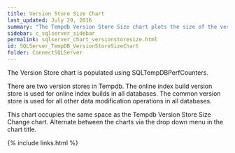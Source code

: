 ```yaml
---
title: Version Store Size Chart
last_updated: July 29, 2016
summary: "The Tempdb Version Store Size chart plots the size of the version store over time."
sidebar: c_sqlserver_sidebar
permalink: sqlserver_chart_versionstoresize.html
id: SQLServer_TempDB_VersionStoreSizeChart
folder: ConnectSQLServer
---
```




The Version Store chart is populated using SQLTempDBPerfCounters.

There are two version stores in Tempdb. The online index build version store is used for online index builds in all databases. The common version store is used for all other data modification operations in all databases.

<note type="tip">This chart occupies the same space as the Tempdb Version Store Size Change chart. Alternate between the charts via the drop down menu in the chart title.</note>


{% include links.html %}
